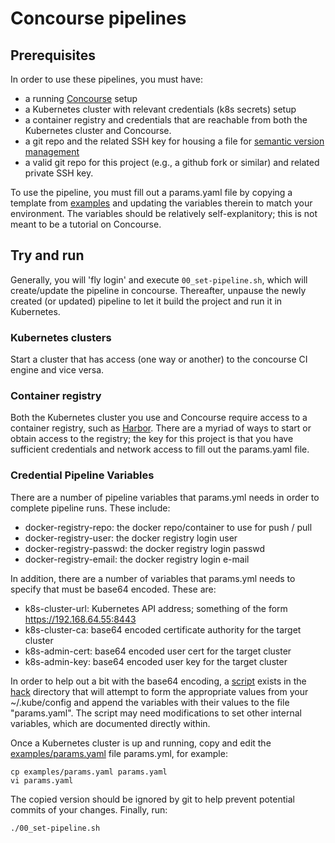# Concourse pipelines

## Prerequisites
In order to use these pipelines, you must have:

- a running [Concourse](https://concourse-ci.org) setup
- a Kubernetes cluster with relevant credentials (k8s secrets) setup
- a container registry and credentials that are reachable from both the
  Kubernetes cluster and Concourse.
- a git repo and the related SSH key for housing a file for [semantic version
  management](https://concoursetutorial.com/miscellaneous/versions-and-buildnumbers/#semver-semantic-versioning)
- a valid git repo for this project (e.g., a github fork or similar) and
  related private SSH key.

To use the pipeline, you must fill out a params.yaml file by copying a
template from [examples](examples) and updating the variables therein to match
your environment. The variables should be relatively self-explanitory; this is
not meant to be a tutorial on Concourse.

## Try and run
Generally, you will 'fly login' and execute `00_set-pipeline.sh`, which will
create/update the pipeline in concourse. Thereafter, unpause the newly created
(or updated) pipeline to let it build the project and run it in Kubernetes.

### Kubernetes clusters
Start a cluster that has access (one way or another) to the concourse CI
engine and vice versa.

### Container registry
Both the Kubernetes cluster you use and Concourse require access to a
container registry, such as [Harbor](https://github.com/goharbor/harbor).
There are a myriad of ways to start or obtain access to the registry; the key
for this project is that you have sufficient credentials and network access to
fill out the params.yaml file.

### Credential Pipeline Variables
There are a number of pipeline variables that params.yml needs in order to
complete pipeline runs. These include:

- docker-registry-repo: the docker repo/container to use for push / pull
- docker-registry-user: the docker registry login user
- docker-registry-passwd: the docker registry login passwd
- docker-registry-email: the docker registry login e-mail

In addition, there are a number of variables that params.yml needs to specify
that must be base64 encoded. These are:

- k8s-cluster-url: Kubernetes API address; something of the form
  https://192.168.64.55:8443
- k8s-cluster-ca:  base64 encoded certificate authority for the target cluster
- k8s-admin-cert:  base64 encoded user cert for the target cluster
- k8s-admin-key:   base64 encoded user key for the target cluster

In order to help out a bit with the base64 encoding, a
[script](../hack/append-creds-to-params.sh) exists in the
[hack](../hack) directory that will attempt to form the appropriate values
from your ~/.kube/config and append the variables with their values to the
file "params.yaml". The script may need modifications to set other internal
variables, which are documented directly within.

Once a Kubernetes cluster is up and running, copy and edit the
[examples/params.yaml](examples/params.yaml) file params.yml, for example:

    cp examples/params.yaml params.yaml
    vi params.yaml

The copied version should be ignored by git to help prevent potential commits
of your changes. Finally, run:

    ./00_set-pipeline.sh
